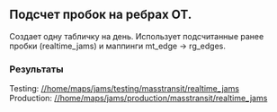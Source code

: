 Подсчет пробок на ребрах ОТ.
---

Создает одну табличку на день.
Использует подсчитанные ранее пробки (realtime_jams) и маппинги mt_edge -> rg_edges.

### Результаты

Testing: [//home/maps/jams/testing/masstransit/realtime_jams](https://yt.yandex-team.ru/hahn/navigation?path=//home/maps/jams/testing/masstransit/jams)<br>
Production: [//home/maps/jams/production/masstransit/realtime_jams](https://yt.yandex-team.ru/hahn/navigation?path=//home/maps/jams/production/masstransit/jams)
